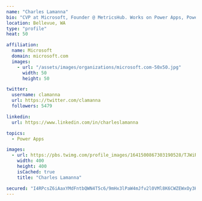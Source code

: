 ```yaml
---
name: "Charles Lamanna"
bio: "CVP at Microsoft, Founder @ MetricsHub. Works on Power Apps, Power Automate, Power Virtual Agent, Common Data Service and Dynamics 365."
location: Bellevue, WA
type: "profile"
heat: 50

affiliation:
  name: Microsoft
  domain: microsoft.com
  images:
    - url: "/assets/images/organizations/microsoft.com-50x50.jpg"
      width: 50
      height: 50

twitter:
  username: clamanna
  url: https://twitter.com/clamanna
  followers: 5479

linkedin:
  url: https://www.linkedin.com/in/charleslamanna

topics:
  - Power Apps

images:
  - url: https://pbs.twimg.com/profile_images/1641500867303190528/TJWiRwMN_400x400.jpg
    width: 400
    height: 400
    isCached: true
    title: "Charles Lamanna"

secured: "I4RPcsZ6iAaxYMdFntbQWN4T5c6/9mHx3lPaW4mJfv2l0VMl8K6CWZEWxOy3HbRuDhoYZkoj0rXu8vGO5OUioA5/iifDQ4SwNcA4wUwR3+dRU8bQV0qXoyZfVzgLPhDVSGBuWqOXonXzgBGtPBFpYhXgnzvi238Nb21VoM1hhVmIH8WI0ym49QTBf1wFesC/xzX77T67BMu3x2eLTwltT6H4lkvOrrKJmN1xkHn7Ho1pVQJbe7dnJ1vHJW9WQQMCUUgCr01U6fIWZLrEV1Gr3DyQ6IcdHZnVG36QNiuppS/UmYD5fmT145tVFq7a4W9dCXVsIeBrw/b6KlMGTnxRPcFMJlJR0uR+MDjf/32qEFtdxr4e5OIYya4Urn2cD+huPb0fQuiEDPJsY6+eZ498MsGKvRuP0MpjGRhjYN5Himo=;/IZhhpVyXcse8W2vsvtAOQ=="
---
```


